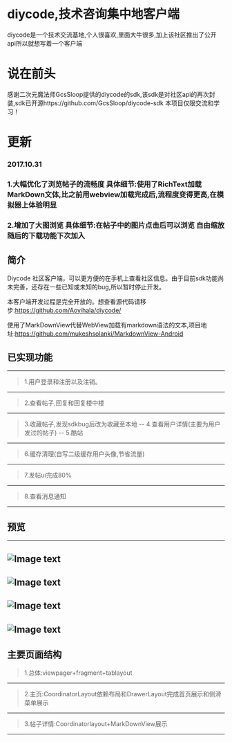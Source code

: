 # diycode,技术咨询集中地客户端
diycode是一个技术交流基地,个人很喜欢,里面大牛很多,加上该社区推出了公开api所以就想写着一个客户端
# 说在前头
感谢二次元魔法师GcsSloop提供的diycode的sdk,该sdk是对社区api的再次封装,sdk已开源https://github.com/GcsSloop/diycode-sdk
本项目仅限交流和学习！
# 更新
### 2017.10.31
### 1.大幅优化了浏览帖子的流畅度 具体细节:使用了RichText加载MarkDown文体,比之前用webview加载完成后,流程度变得更高,在模拟器上体验明显
### 2.增加了大图浏览 具体细节:在帖子中的图片点击后可以浏览 自由缩放 随后的下载功能下次加入
## 简介
Diycode 社区客户端，可以更方便的在手机上查看社区信息。由于目前sdk功能尚未完善，还存在一些已知或未知的bug,所以暂时停止开发。

本客户端开发过程是完全开放的。想查看源代码请移步:https://github.com/Aoyihala/diycode/

使用了MarkDownView代替WebView加载有markdown语法的文本,项目地址:https://github.com/mukeshsolanki/MarkdownView-Android

## 已实现功能
----------------------------
>1.用户登录和注册以及注销。
---
>2.查看帖子,回复和回复楼中楼
---
>3.收藏帖子,发现sdkbug后改为收藏至本地
--
>4.查看用户详情(主要为用户发过的帖子)
--
>5.酷站
---
>6.缓存清理(自写二级缓存用户头像,节省流量)
---
>7.发帖ui完成80%
---
>8.查看消息通知
---
## 预览
-----------------------------
![Image text](https://raw.githubusercontent.com/Aoyihala/img/master/diycode/home.png)
----
![Image text](https://raw.githubusercontent.com/Aoyihala/img/master/diycode/home2.png)
---
![Image text](https://raw.githubusercontent.com/Aoyihala/img/master/diycode/topic1.png)
---
![Image text](https://raw.githubusercontent.com/Aoyihala/img/master/diycode/topic2.png)
----
## 主要页面结构
> 1.总体:viewpager+fragment+tablayout
---
> 2.主页:CoordinatorLayout依赖布局和DrawerLayout完成首页展示和侧滑菜单展示
---
> 3.帖子详情:Coordinatorlayout+MarkDownView展示
---

